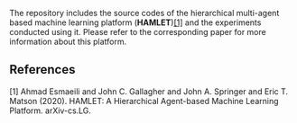 The repository includes the source codes of the hierarchical multi-agent based machine learning platform (**HAMLET**)[[1]](#1) and the experiments conducted using it. Please refer to the corresponding paper for more information about this platform.

## References
<a id="1">[1]</a> 
Ahmad Esmaeili and John C. Gallagher and John A. Springer and Eric T. Matson (2020). 
HAMLET: A Hierarchical Agent-based Machine Learning Platform. 
arXiv-cs.LG.
